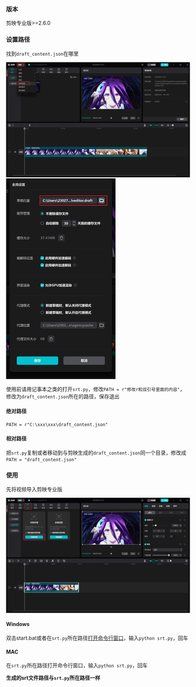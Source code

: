 ### 版本

剪映专业版>=2.6.0

### 设置路径

找到`draft_content.json`在哪里

<img src="Snipaste_2022-02-18_14-33-13.png" alt="Snipaste_2022-02-18_14-33-13" width=900 />

<img src="Snipaste_2022-02-18_14-33-25.png" alt="Snipaste_2022-02-18_14-33-25" width=300 />

使用前请用记事本之类的打开`srt.py`，修改`PATH = r"修改r和双引号里面的内容"`，修改为`draft_content.json`所在的路径，保存退出

#### 绝对路径

`PATH = r"C:\xxx\xxx\draft_content.json"`

#### 相对路径

把`srt.py`复制或者移动到与剪映生成的`draft_content.json`同一个目录，修改成`PATH = "draft_content.json"`

### 使用

先将视频导入剪映专业版

<img src="Snipaste_2022-02-18_12-32-39.png" alt="Snipaste_2022-02-18_12-32-39" width=900 />

#### Windows

双击start.bat或者在`srt.py`所在路径[打开命令行窗口](https://gitee.com/djj45/asoul/blob/master/ffmpeg.md#%E5%9C%A8%E6%9F%90%E4%B8%80%E7%9B%AE%E5%BD%95%E4%B8%8B%E4%BD%BF%E7%94%A8ffmpeg)，输入`python srt.py`，回车

#### MAC

在`srt.py`所在路径打开命令行窗口，输入`python srt.py`，回车

**生成的srt文件路径与`srt.py`所在路径一样**

